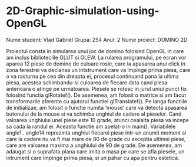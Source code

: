 # 2D-Graphic-simulation-using-OpenGL
Nume student: Vlad Gabriel
Grupa: 254
Anul: 2
Nume proiect: DOMINO 2D

Proiectul consta in simularea unui joc de domino folosind OpenGL in care am inclus biblioteciile GLUT si GLEW.
La rularea programului, pe ecran vor aparea 12 piese de domino de culoare rosie, care la apasarea unui click in zona ferestrei va declansa un intstrument care va impinge prima piesa, care o va rasturna pe cea din dreapta ei, procesul continuand pana la ultima piesa, acestea schimbandu-si culoarea de fiecare data cand piesa anterioara o atinge pe urmatoarea.
Piesele se rotesc in jurul uniui punct fix folosind functia glRotatef().
De asemenea, am folosit o matrice si am facut transformarile aferente cu ajutorul functiei glTranslatef().
Pe langa functiile de initializae, am folosit o functie numita ‘mouse’ care va detecta apasarea butonului de la mouse si va schimba unghiul de cadere al pieselor. Cand valoarea unghiului unei piese este 10 grade, atunci cealalta piesa va incepe sa cada la randul ei. Aceasta functie am apelat-o in main().
Variabilele angle1.. angle14 reprezinta unghiul fiecarei piese intr-un anumit moment si care la cadere nu va fi mai mare de 80 de grade cu exceptia ultimei piese, care are valoarea maxima a unghiului de 90 de grade.
De asemenea, am adaugat si o suprafata plana care imita o masa pe care se afla piesele, un intrument care impinge prima piesa, si un pahar cu apa pentru estetica.






